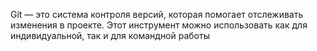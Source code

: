 Git — это система контроля версий, которая помогает отслеживать изменения в проекте. 
Этот инструмент можно использовать как для индивидуальной, так и для командной работы

